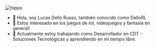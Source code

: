 ![hippo](https://media3.giphy.com/media/aUovxH8Vf9qDu/giphy.gif)

- 👋 Hola, soy Lucas Dello Russo, también conocido como DelloRL
- 👀 Estoy interesado en los juegos de rol, videojuegos y fantasía en general!
- 🌱 Actualmente estoy trabajando como Desarrollador en CDT - Soluciones Tecnológicas y aprendiendo en mi tiempo libre.
  
<!--
**DelloRL/DelloRL** is a ✨ _special_ ✨ repository because its `README.md` (this file) appears on your GitHub profile.

Here are some ideas to get you started:

- 🔭 I’m currently working on ...
- 🌱 I’m currently learning ...
- 👯 I’m looking to collaborate on ...
- 🤔 I’m looking for help with ...
- 💬 Ask me about ...
- 📫 How to reach me: ...
- 😄 Pronouns: ...
- ⚡ Fun fact: ...
-->
